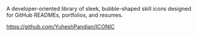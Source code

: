 A developer-oriented library of sleek, bubble-shaped skill icons designed for GitHub READMEs, portfolios, and resumes.

https://github.com/YuheshPandian/ICONIC